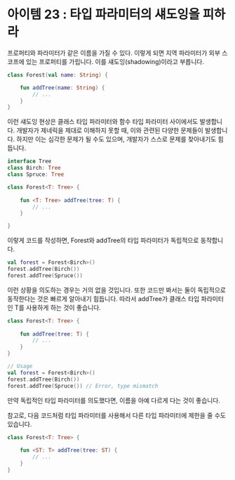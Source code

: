 # 아이템 23 : 타입 파라미터의 섀도잉을 피하라

프로퍼티와 파라미터가 같은 이름을 가질 수 있다. 이렇게 되면 지역 파라미터가 외부 스코프에 있는 프로퍼티를 가립니다. 이를 섀도잉(shadowing)이라고 부릅니다.

```kotlin
class Forest(val name: String) {

	fun addTree(name: String) {
		// ...
	}
}
```

이런 섀도잉 현상은 클래스 타입 파라미터와 함수 타입 파라미터 사이에서도 발생합니다. 개발자가 제네릭을 제대로 이해하지 못할 때, 이와 관련된 다양한 문제들이 발생합니다. 하지만 이는 심각한 문제가 될 수도 있으며, 개발자가 스스로 문제를 찾아내기도 힘듭니다. 

```kotlin
interface Tree
class Birch: Tree
class Spruce: Tree

class Forest<T: Tree> {
	
	fun <T: Tree> addTree(tree: T) {
		// ...
	}

}
```

이렇게 코드를 작성하면, Forest와 addTree의 타입 파라미터가 독립적으로 동작합니다.

```kotlin
val forest = Forest<Birch>()
forest.addTree(Birch())
forest.addTree(Spruce())
```

이런 상황을 의도하는 경우는 거의 없을 것입니다. 또한 코드만 봐서는 둘이 독립적으로 동작한다는 것은 빠르게 알아내기 힘듭니다. 따라서 addTree가 클래스 타입 파라미터인 T를 사용하게 하는 것이 좋습니다.

```kotlin
class Forest<T: Tree> {
	
	fun addTree(tree: T) {
		// ...
	}
}

// Usage
val forest = Forest<Birch>()
forest.addTree(Birch())
forest.addTree(Spruce()) // Error, type mismatch
```

만약 독립적인 타입 파라미터를 의도했다면, 이름을 아예 다르게 다는 것이 좋습니다. 

참고로, 다음 코드처럼 타입 파라미터를 사용해서 다른 타입 파라미터에 제한을 줄 수도 있습니다.

```kotlin
class Forest<T: Tree> {
	
	fun <ST: T> addTree(tree: ST) {
		// ...
	}
}
```